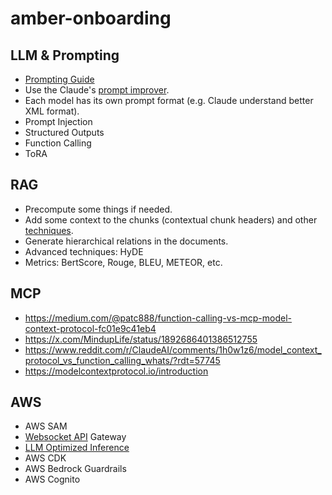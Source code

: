 # amber-onboarding

## LLM & Prompting

- [Prompting Guide](https://www.promptingguide.ai/)
- Use the Claude's [prompt improver](https://console.anthropic.com/dashboard).
- Each model has its own prompt format (e.g. Claude understand better XML format).
- Prompt Injection
- Structured Outputs
- Function Calling
- ToRA


## RAG
- Precompute some things if needed.
- Add some context to the chunks (contextual chunk headers) and other [techniques](https://levelup.gitconnected.com/testing-18-rag-techniques-to-find-the-best-094d166af27f#4630).
- Generate hierarchical relations in the documents.
- Advanced techniques:  HyDE
- Metrics: BertScore, Rouge, BLEU, METEOR, etc.


## MCP
- https://medium.com/@patc888/function-calling-vs-mcp-model-context-protocol-fc01e9c41eb4
- https://x.com/MindupLife/status/1892686401386512755
- https://www.reddit.com/r/ClaudeAI/comments/1h0w1z6/model_context_protocol_vs_function_calling_whats/?rdt=57745
- https://modelcontextprotocol.io/introduction


## AWS
- AWS SAM
- [Websocket API](https://github.com/amberpe/poc-simple-qa-bot/tree/websocket) Gateway
- [LLM Optimized Inference](https://docs.aws.amazon.com/bedrock/latest/userguide/latency-optimized-inference.html)
- AWS CDK
- AWS Bedrock Guardrails
- AWS Cognito

<!-- https://medium.com/data-science/17-advanced-rag-techniques-to-turn-your-rag-app-prototype-into-a-production-ready-solution-5a048e36cdc8 -->

<!-- Tutorials Dojo: ingvcueva@gmail.com | ana!ztb2GRE@hpa6hvt -->


